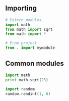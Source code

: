 ## Importing
```python
# Extern modules
import math
from math import sqrt
from math import *

# From project
from . import mymodule
```

## Common modules
```python
import math
print math.sqrt(25)

import random
random.randint(1, 6)
```

